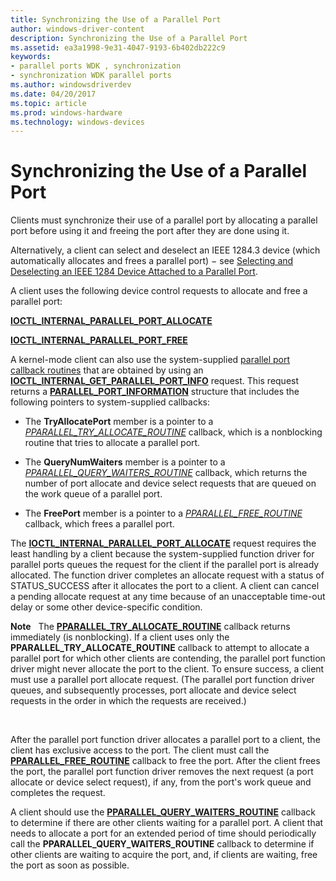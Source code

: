 ```yaml
---
title: Synchronizing the Use of a Parallel Port
author: windows-driver-content
description: Synchronizing the Use of a Parallel Port
ms.assetid: ea3a1998-9e31-4047-9193-6b402db222c9
keywords:
- parallel ports WDK , synchronization
- synchronization WDK parallel ports
ms.author: windowsdriverdev
ms.date: 04/20/2017
ms.topic: article
ms.prod: windows-hardware
ms.technology: windows-devices
---
```


# Synchronizing the Use of a Parallel Port





Clients must synchronize their use of a parallel port by allocating a parallel port before using it and freeing the port after they are done using it.

Alternatively, a client can select and deselect an IEEE 1284.3 device (which automatically allocates and frees a parallel port) − see [Selecting and Deselecting an IEEE 1284 Device Attached to a Parallel Port](selecting-and-deselecting-an-ieee-1284-device-attached-to-a-parallel-p.md).

A client uses the following device control requests to allocate and free a parallel port:

[**IOCTL\_INTERNAL\_PARALLEL\_PORT\_ALLOCATE**](https://msdn.microsoft.com/library/windows/hardware/ff544023)

[**IOCTL\_INTERNAL\_PARALLEL\_PORT\_FREE**](https://msdn.microsoft.com/library/windows/hardware/ff544026)

A kernel-mode client can also use the system-supplied [parallel port callback routines](https://msdn.microsoft.com/library/windows/hardware/ff544307) that are obtained by using an [**IOCTL\_INTERNAL\_GET\_PARALLEL\_PORT\_INFO**](https://msdn.microsoft.com/library/windows/hardware/ff544002) request. This request returns a [**PARALLEL\_PORT\_INFORMATION**](https://msdn.microsoft.com/library/windows/hardware/ff544322) structure that includes the following pointers to system-supplied callbacks:

-   The **TryAllocatePort** member is a pointer to a [*PPARALLEL\_TRY\_ALLOCATE\_ROUTINE*](https://msdn.microsoft.com/library/windows/hardware/ff544550) callback, which is a nonblocking routine that tries to allocate a parallel port.

-   The **QueryNumWaiters** member is a pointer to a [*PPARALLEL\_QUERY\_WAITERS\_ROUTINE*](https://msdn.microsoft.com/library/windows/hardware/ff544532) callback, which returns the number of port allocate and device select requests that are queued on the work queue of a parallel port.

-   The **FreePort** member is a pointer to a [*PPARALLEL\_FREE\_ROUTINE*](https://msdn.microsoft.com/library/windows/hardware/ff544509) callback, which frees a parallel port.

The [**IOCTL\_INTERNAL\_PARALLEL\_PORT\_ALLOCATE**](https://msdn.microsoft.com/library/windows/hardware/ff544023) request requires the least handling by a client because the system-supplied function driver for parallel ports queues the request for the client if the parallel port is already allocated. The function driver completes an allocate request with a status of STATUS\_SUCCESS after it allocates the port to a client. A client can cancel a pending allocate request at any time because of an unacceptable time-out delay or some other device-specific condition.

**Note**   The [**PPARALLEL\_TRY\_ALLOCATE\_ROUTINE**](https://msdn.microsoft.com/library/windows/hardware/ff544550) callback returns immediately (is nonblocking). If a client uses only the **PPARALLEL\_TRY\_ALLOCATE\_ROUTINE** callback to attempt to allocate a parallel port for which other clients are contending, the parallel port function driver might never allocate the port to the client. To ensure success, a client must use a parallel port allocate request. (The parallel port function driver queues, and subsequently processes, port allocate and device select requests in the order in which the requests are received.)

 

After the parallel port function driver allocates a parallel port to a client, the client has exclusive access to the port. The client must call the [**PPARALLEL\_FREE\_ROUTINE**](https://msdn.microsoft.com/library/windows/hardware/ff544509) callback to free the port. After the client frees the port, the parallel port function driver removes the next request (a port allocate or device select request), if any, from the port's work queue and completes the request.

A client should use the [**PPARALLEL\_QUERY\_WAITERS\_ROUTINE**](https://msdn.microsoft.com/library/windows/hardware/ff544532) callback to determine if there are other clients waiting for a parallel port. A client that needs to allocate a port for an extended period of time should periodically call the **PPARALLEL\_QUERY\_WAITERS\_ROUTINE** callback to determine if other clients are waiting to acquire the port, and, if clients are waiting, free the port as soon as possible.

 

 




